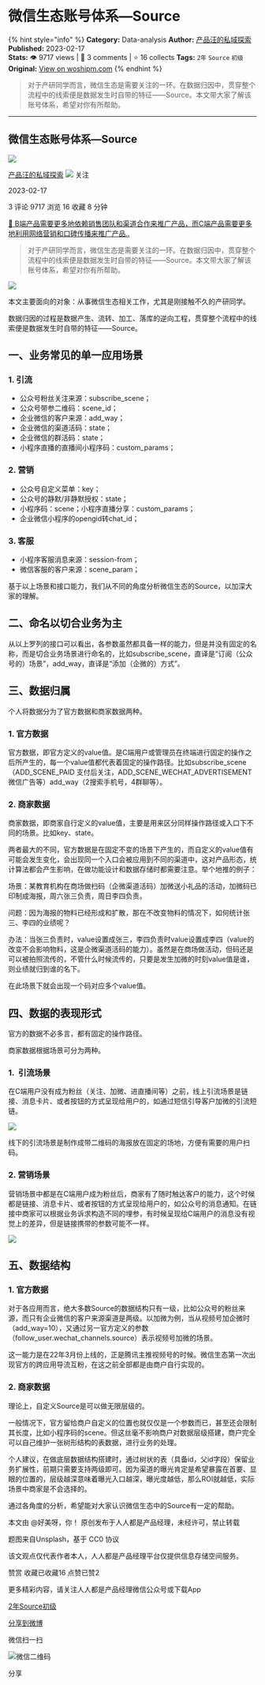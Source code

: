 # 微信生态账号体系—Source
{% hint style="info" %}
**Category:** Data-analysis
**Author:** [产品汪的私域探索](https://www.woshipm.com/u/1025066)
**Published:** 2023-02-17  
**Stats:** 👁️ 9717 views | 💬 3 comments | ⭐ 16 collects
**Tags:** `2年` `Source` `初级`
**Original:** [View on woshipm.com](https://www.woshipm.com/data-analysis/5751651.html)
{% endhint %}
> 对于产研同学而言，微信生态是需要关注的一环。在数据归因中，贯穿整个流程中的线索便是数据发生时自带的特征——Source。本文带大家了解该账号体系，希望对你有所帮助。

---

## 微信生态账号体系—Source

[![](https://static.woshipm.com/WX_U_201912_20191229084646_7552.jpg?imageView2/1/w/72/h/72/q/100)](https://www.woshipm.com/u/1025066)

[产品汪的私域探索](https://www.woshipm.com/u/1025066) ![](https://static.woshipm.com/tag/1101_1@2x.png) 关注

2023-02-17

3 评论 9717 浏览 16 收藏 8 分钟

[🔗 B端产品需要更多地依赖销售团队和渠道合作来推广产品，而C端产品需要更多地利用网络营销和口碑传播来推广产品..](https://ke.qidianla.com/courses/bcpm)

> 对于产研同学而言，微信生态是需要关注的一环。在数据归因中，贯穿整个流程中的线索便是数据发生时自带的特征——Source。本文带大家了解该账号体系，希望对你有所帮助。

![](https://image.woshipm.com/wp-files/2023/02/vAduE35K9z9qvMVr6snj.png)

本文主要面向的对象：从事微信生态相关工作，尤其是刚接触不久的产研同学。

数据归因的过程是数据产生、流转、加工、落库的逆向工程，贯穿整个流程中的线索便是数据发生时自带的特征——Source。

## 一、业务常见的单一应用场景

### 1\. 引流

*   公众号粉丝关注来源：subscribe\_scene；
*   公众号带参二维码：scene\_id；
*   企业微信的客户来源：add\_way；
*   企业微信的渠道活码：state；
*   企业微信的群活码：state；
*   小程序直播的直播间小程序码：custom\_params；

### 2\. 营销

*   公众号自定义菜单：key；
*   公众号的静默/非静默授权：state；
*   小程序码：scene；小程序直播分享：custom\_params；
*   企业微信小程序的opengid转chat\_id；

### 3\. 客服

*   小程序客服消息来源：session-from；
*   微信客服的客户来源：scene\_param；

基于以上场景和接口能力，我们从不同的角度分析微信生态的Source，以加深大家的理解。

## 二、命名以切合业务为主

从以上罗列的接口可以看出，各参数虽然都具备一样的能力，但是并没有固定的名称，而是切合业务场景进行命名的，比如subscribe\_scene，直译是“订阅（公众号的）场景”，add\_way，直译是“添加（企微的）方式”。

## 三、数据归属

个人将数据分为了官方数据和商家数据两种。

### 1\. 官方数据

官方数据，即官方定义的value值。是C端用户或管理员在终端进行固定的操作之后所产生的，每一个value值都代表着固定的操作路径。比如subscribe\_scene（ADD\_SCENE\_PAID 支付后关注，ADD\_SCENE\_WECHAT\_ADVERTISEMENT 微信广告等）add\_way（2搜索手机号，4群聊等）。

### 2\. 商家数据

商家数据，即商家自行定义的value值，主要是用来区分同样操作路径或入口下不同的场景。比如key、state。

两者最大的不同，官方数据是在固定不变的场景下产生的，而自定义的value值有可能会发生变化，会出现同一个入口会被应用到不同的渠道中，这对产品形态，统计算法都会产生影响，在做功能设计和数据存储时都需要注意。举个地推的例子：

场景：某教育机构在商场做扫码（企微渠道活码）加微送小礼品的活动，加微码已印制成海报，周六张三负责，周日李四负责。

问题：因为海报的物料已经形成和扩散，那在不改变物料的情况下，如何统计张三、李四的业绩呢？

办法：当张三负责时，value设置成张三，李四负责时value设置成李四（value的改变不会影响物料，这是企微渠道活码的能力）。虽然是在商场做活动，但码还是可以被拍照流传的，不管什么时候流传的，只要是发生加微的时刻value值是谁，则业绩就归到谁的名下。

在此场景下就会出现一个码对应多个value值。

## 四、数据的表现形式

官方的数据不必多言，都有固定的操作路径。

商家数据根据场景可分为两种。

### 1.  引流场景

在C端用户没有成为粉丝（关注、加微、进直播间等）之前，线上引流场景是链接、消息卡片、或者按钮的方式呈现给用户的，如通过短信引导客户加微的引流短链。

![](https://image.woshipm.com/wp-files/2023/02/C2EF1H7izfUqswodGR4W.png)

线下的引流场景是制作成带二维码的海报放在固定的场地，方便有需要的用户扫码。

### 2\. 营销场景

营销场景中都是在C端用户成为粉丝后，商家有了随时触达客户的能力，这个时候都是链接、消息卡片、或者按钮的方式呈现给用户的，如公众号的消息通知。在链接中商家可以根据业务诉求构造不同的埋参，有时候呈现给C端用户的消息没有视觉上的差异，但是链接携带的参数可能不一样。

![](https://image.woshipm.com/wp-files/2023/02/fuwIIByJBrBNxjHsanXd.jpeg)

## 五、数据结构

### 1\. 官方数据

对于各应用而言，绝大多数Source的数据结构只有一级，比如公众号的粉丝来源，而只有企业微信的客户来源渠道是两级。以加微为例，当从视频号加企微时（add\_way=10），又通过另一官方定义的参数（follow\_user.wechat\_channels.source）表示视频号加微的场景。

这一能力是在22年3月份上线的，正是腾讯主推视频号的时候。微信生态第一次出现官方的跨应用导流互粉，在这之前全部都是由商户自行实现的。

### 2\. 商家数据

理论上，自定义Source是可以做无限层级的。

一般情况下，官方留给商户自定义的位置也就仅仅是一个参数而已，甚至还会限制其长度，比如小程序码的scene。但这丝毫不影响商户对数据层级搭建，商户完全可以自己维护一张树形结构的表数据，进行业务的处理。

个人建议，在做底层数据结构搭建时，通过树状的表（具备id，父id字段）保留业务扩展性，前期只需要支持两级即可。因为渠道的曝光肯定是希望暴露在首要、显眼的位置的，层级越深意味着曝光入口越深，曝光度越低，那么ROI就越低，实际场景中商家是不会选择的。

通过各角度的分析，希望能对大家认识微信生态中的Source有一定的帮助。

本文由 @好美呀，你！ 原创发布于人人都是产品经理，未经许可，禁止转载

题图来自Unsplash，基于 CC0 协议

该文观点仅代表作者本人，人人都是产品经理平台仅提供信息存储空间服务。

赞赏 收藏已收藏16 点赞已赞2

更多精彩内容，请关注人人都是产品经理微信公众号或下载App

[2年](https://www.woshipm.com/tag/2%e5%b9%b4)[Source](https://www.woshipm.com/tag/source)[初级](https://www.woshipm.com/tag/%e5%88%9d%e7%ba%a7)

[分享到微博](https://service.weibo.com/share/share.php?appkey=2775287854&title=微信生态账号体系—Source&url=https://www.woshipm.com/data-analysis/5751651.html&pic=https://image.woshipm.com/wp-files/2023/02/vAduE35K9z9qvMVr6snj.png)

微信扫一扫

![微信二维码](https://api.pwmqr.com/qrcode/create/?url=https://www.woshipm.com/data-analysis/5751651.html)

分享